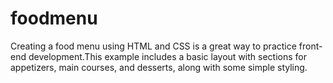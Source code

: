 # foodmenu
Creating a food menu using HTML and CSS is a great way to practice front-end development.This example includes a basic layout with sections for appetizers, main courses, and desserts, along with some simple styling.
